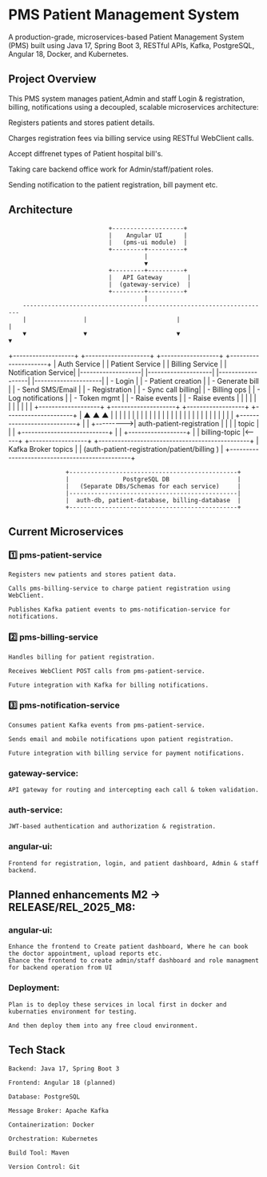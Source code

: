 # PMS Patient Management System

A production-grade, microservices-based Patient Management System (PMS) built using Java 17, Spring Boot 3, RESTful APIs, Kafka, PostgreSQL, Angular 18, Docker, and Kubernetes.


## Project Overview

This PMS system manages patient,Admin and staff Login & registration, billing, notifications using a decoupled, scalable microservices architecture:

Registers patients and stores patient details.

Charges registration fees via billing service using RESTful WebClient calls.

Accept diffrenet types of Patient hospital bill's.

Taking care backend office work for Admin/staff/patient roles.

Sending notification to the patient registration, bill payment etc.


## Architecture

                                +--------------------+
                                |    Angular UI      |
                                |   (pms-ui module)  |
                                +---------+----------+
                                          |
                                          ▼
                                +---------+----------+
                                |   API Gateway       |
                                |  (gateway-service)  |
                                +---------+----------+
                                          |
        ---------------------------------------------------------------------
        |                |                         |                       |
        ▼                ▼                         ▼                       ▼

+-------------------+   +--------------------+  +------------------+   +---------------------+
|   Auth Service    |   |  Patient Service   |  |  Billing Service |   | Notification Service|
|-------------------|   |--------------------|  |------------------|   |---------------------|
| - Login           |   | - Patient creation |  | - Generate bill  |   | - Send SMS/Email    |
| - Registration    |   | - Sync call billing|  | - Billing ops    |   | - Log notifications |
| - Token mgmt      |   | - Raise events     |  | - Raise events   |   |                     |
|                   |   |                    |  |                  |   |                     |
+-------------------+   +--------------------+  +------------------+   +---------------------+
        |                        ▲                      ▲                       ▲
        |                        |                      |                       |
        |                        |                      |                       |
        |                        |                      |                       |
        |                        |                      |                       |
        |                        |                      |                       |
        |                        |                      |                       |
        |                        |                      |                       |
        |          +---------------------------+        |                       |
        +--------->| auth-patient-registration |        |                       |
                   |          topic            |        |                       |
                   +---------------------------+        |                       |
                                                      +------------------+      |
                                                      | billing-topic    |<-----+
                                                      +------------------+
                                +-----------------------------------------------+
                                |         	Kafka Broker topics      			|
                                | (auth-patient-registration/patient/billing )	|
                                +-----------------------------------------------+

                    +-----------------------------------------------+
                    |              	PostgreSQL DB               	|
                    | 	(Separate DBs/Schemas for each service)  	|
                    |-----------------------------------------------|
                    |  auth-db, patient-database, billing-database  |
                    +-----------------------------------------------+





## Current Microservices

  ### 1️⃣ pms-patient-service

    Registers new patients and stores patient data.

    Calls pms-billing-service to charge patient registration using WebClient.

    Publishes Kafka patient events to pms-notification-service for notifications.

  ### 2️⃣ pms-billing-service

    Handles billing for patient registration.

    Receives WebClient POST calls from pms-patient-service.

    Future integration with Kafka for billing notifications.

  ### 3️⃣ pms-notification-service

    Consumes patient Kafka events from pms-patient-service.

    Sends email and mobile notifications upon patient registration.

    Future integration with billing service for payment notifications.
	
 ### gateway-service: 
    API gateway for routing and intercepting each call & token validation.

 ### auth-service: 
    JWT-based authentication and authorization & registration.

 ### angular-ui: 
    Frontend for registration, login, and patient dashboard, Admin & staff backend.


## Planned enhancements M2 -> RELEASE/REL_2025_M8:
### angular-ui: 
    Enhance the frontend to Create patient dashboard, Where he can book the doctor appointment, upload reports etc.
	Ehance the frontend to create admin/staff dashboard and role managment for backend operation from UI


### Deployment: 
    Plan is to deploy these services in local first in docker and kubernaties environment for testing.
	
	And then deploy them into any free cloud environment.



## Tech Stack

    Backend: Java 17, Spring Boot 3

    Frontend: Angular 18 (planned)

    Database: PostgreSQL

    Message Broker: Apache Kafka

    Containerization: Docker

    Orchestration: Kubernetes

    Build Tool: Maven

    Version Control: Git


